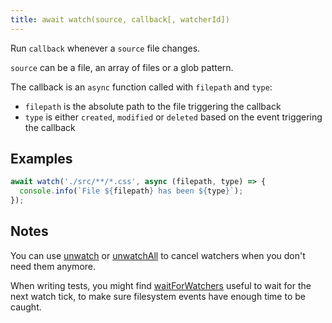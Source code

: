 ```yaml
---
title: await watch(source, callback[, watcherId])
---
```


Run `callback` whenever a `source` file changes.

`source` can be a file, an array of files or a glob pattern.

The callback is an `async` function called with `filepath` and `type`:
- `filepath` is the absolute path to the file triggering the callback
- `type` is either `created`, `modified` or `deleted` based on the event
  triggering the callback

## Examples

```js
await watch('./src/**/*.css', async (filepath, type) => {
  console.info(`File ${filepath} has been ${type}`);
});
```

## Notes

You can use [unwatch](/unwatch/) or [unwatchAll](/unwatchAll/) to cancel
watchers when you don't need them anymore.

When writing tests, you might find [waitForWatchers](/waitForWatchers/) useful
to wait for the next watch tick, to make sure filesystem events have enough time
to be caught.
